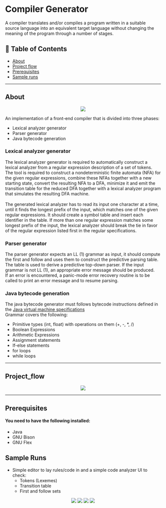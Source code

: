 # Compiler Generator
<p> 
A compiler translates and/or compiles a program written in a suitable source language into an equivalent target language without changing the meaning of the program through a number of stages.<br>
</p>

## 📝 Table of Contents
- [About](#about)
- [Project flow](#project_flow)
- [Prerequisites](#prerequisites)
- [Sample runs](#sample_runs)

---

## About <a name = "about"></a>
<p align="center"> 
<img src="https://user-images.githubusercontent.com/48100957/85887004-4f100600-b7e7-11ea-8ef8-2d7962f1453e.png">
</p>

An implementation of a front-end compiler that is divided into three phases:
  - Lexical analyzer generator
  - Parser generator
  - Java bytecode generation

### Lexical analyzer generator
The lexical analyzer generator is required to automatically construct a lexical analyzer from a regular expression description of a set of tokens. The tool is required to construct a nondeterministic finite automata (NFA) for the given regular expressions, combine these NFAs together with a new starting state, convert the resulting NFA to a DFA, minimize it and emit the transition table for the reduced DFA together with a lexical analyzer program that simulates the resulting DFA machine.
<br><br>
The generated lexical analyzer has to read its input one character at a time, until it finds the longest prefix of the input, which matches one of the given regular expressions. It should create a symbol table and insert each identifier in the table. If more than one regular expression matches some longest prefix of the input, the lexical analyzer should break the tie in favor of the regular expression listed first in the regular specifications. <br>

### Parser generator
The parser generator expects an LL (1) grammar as input, it should compute the first and follow and uses them to construct the predictive parsing table. <br>
The table is used to derive a predictive top-down parser. If the input grammar is not LL (1), an appropriate error message should be produced. <br>
If an error is encountered, a panic-mode error recovery routine is to be called to print an error message and to resume parsing. <br>

### Java bytecode generation
The java bytecode generator must follows bytecode instructions defined in the [Java virtual machine specifications](https://docs.oracle.com/javase/specs/)
<br>
Grammar covers the following:
  * Primitive types (int, float) with operations on them (+, -, *, /)
  * Boolean Expressions
  * Arithmetic Expressions
  * Assignment statements
  * If-else statements
  * for loops
  * while loops
  
---
  
## Project_flow <a name = "project_flow"></a>
<p align="center"> 
<img src="https://user-images.githubusercontent.com/48100957/85888110-3c96cc00-b7e9-11ea-9754-cb42c36a30c3.png">
</p>

---

## Prerequisites <a name = "prerequisites"></a>
#### You need to have the following installed:
- Java
- GNU Bison
- GNU Flex

## Sample Runs <a name = "sample_runs"></a>
  * Simple editor to lay rules/code in and a simple code analyzer UI to check:
    - Tokens (Lexemes)
    - Transition table
    - First and follow sets
    
<p align="center"> 
<img src="https://user-images.githubusercontent.com/48100957/85892081-92bb3d80-b7f0-11ea-9c57-83993b690eb0.png">
<img src="https://user-images.githubusercontent.com/48100957/85892150-b2eafc80-b7f0-11ea-8fa3-d21027b01933.png">
<img src="https://user-images.githubusercontent.com/48100957/85892186-c302dc00-b7f0-11ea-989a-1cb3f44fcd90.png">
<img src="https://user-images.githubusercontent.com/48100957/85892233-d746d900-b7f0-11ea-90b8-7522845051a6.png">
</p>
